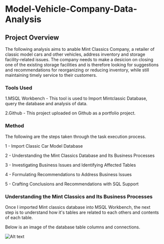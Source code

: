 # Model-Vehicle-Company-Data-Analysis

## Project Overview
The following analysis aims to anable Mint Classics Company, a retailer of classic model cars and other vehicles, address inventory and storage facility-related issues. The company needs to make a desicion on closing one of the existing storage facilities and is therefore looking for suggestions and recommendations for reorganizing or reducing inventory, while still maintaining timely service to their customers.

### Tools Used
1.MSQL Workbench - This tool is used to Import Mintclassic Database, query the database and analysis of data.

2.Github - This project uploaded on Github as a portfolio project.

### Method
The following are the steps taken through the task execution process.

1 - Import Classic Car Model Database

2 - Understanding the Mint Classics Database and Its Business Processes

3 - Investigating Business Issues and Identifying Affected Tables

4 - Formulating Recommendations to Address Business Issues

5 - Crafting Conclusions and Recommendations with SQL Support


### Understanding the Mint Classics and Its Business Processes

Once I imported Mint classics database into MSQL Workbench, the next step is to understand how it's tables are related to each others and contents of each table.

Below is an image of the database table columns and connections.

![Alt text]()
